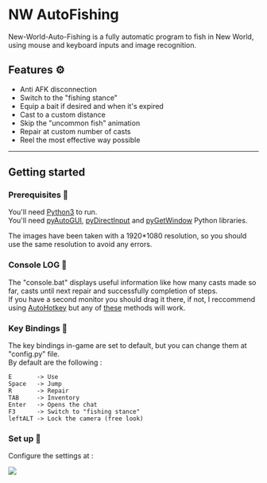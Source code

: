# NW AutoFishing

New-World-Auto-Fishing is a fully automatic program to fish in New World, using mouse and keyboard inputs and image recognition.

## Features ⚙
- Anti AFK disconnection
- Switch to the "fishing stance"
- Equip a bait if desired and when it's expired
- Cast to a custom distance
- Skip the "uncommon fish" animation
- Repair at custom number of casts
- Reel the most effective way possible
---

## Getting started
### Prerequisites 🔴
You'll need [Python3](https://www.python.org/downloads/) to run.  
You'll need [pyAutoGUI](https://pypi.org/project/PyAutoGUI/), [pyDirectInput](https://pypi.org/project/PyDirectInput/) and [pyGetWindow](https://pypi.org/project/PyGetWindow/) Python libraries.

The images have been taken with a 1920*1080 resolution, so you should use the same resolution to avoid any errors.

### Console LOG 🔴
The "console.bat" displays useful information like how many casts made so far, casts until next repair and successfully completion of steps.  
If you have a second monitor you should drag it there, if not, I reccommend using [AutoHotkey](https://www.autohotkey.com/) but any of [these](https://www.howtogeek.com/196958/the-3-best-ways-to-make-a-window-always-on-top-on-windows/) methods will work.  

### Key Bindings 🔴
The key bindings in-game are set to default, but you can change them at "config.py" file.  
By default are the following :
~~~
E       -> Use  
Space   -> Jump  
R       -> Repair  
TAB     -> Inventory  
Enter   -> Opens the chat
F3      -> Switch to "fishing stance"  
leftALT -> Lock the camera (free look)  
~~~

### Set up 🚀
Configure the settings at :
<div>
  <kbd>
    <img src="https://i.imgur.com/UfPyIbw.png" />
  </kbd>
</div>